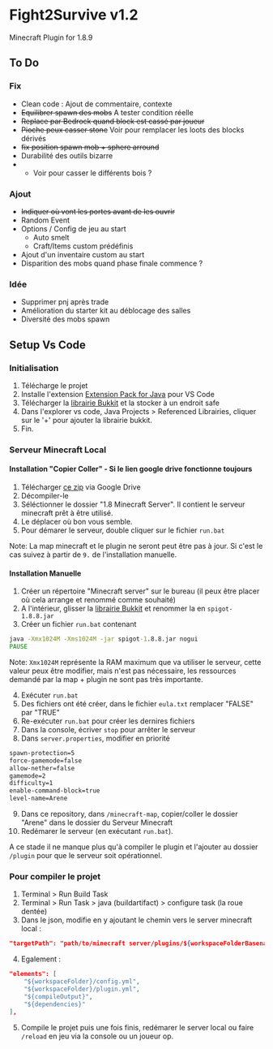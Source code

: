 # Fight2Survive v1.2

Minecraft Plugin for 1.8.9

## To Do

### Fix

- Clean code : Ajout de commentaire, contexte
- ~~Equilibrer spawn des mobs~~ A tester condition réelle
- ~~Replace par Bedrock quand block est cassé par joueur~~
- ~~Pioche peux casser stone~~ Voir pour remplacer les loots des blocks dérivés
- ~~fix position spawn mob + sphere arround~~
- Durabilité des outils bizarre
- - Voir pour casser le différents bois ?

### Ajout

- ~~Indiquer où vont les portes avant de les ouvrir~~
- Random Event
- Options / Config de jeu au start
  - Auto smelt
  - Craft/Items custom prédéfinis
- Ajout d'un inventaire custom au start
- Disparition des mobs quand phase finale commence ?

### Idée

- Supprimer pnj après trade
- Amélioration du starter kit au déblocage des salles
- Diversité des mobs spawn

## Setup Vs Code

### Initialisation

1. Télécharge le projet
2. Installe l'extension [Extension Pack for Java](https://marketplace.visualstudio.com/items?itemName=vscjava.vscode-java-pack) pour VS Code
3. Télécharger la [librairie Bukkit](https://drive.google.com/file/d/18oXDvNw4vY8TLZLlGhJXhrQaC6Yr_xYd/view?usp=drive_link) et la stocker à un endroit safe
4. Dans l'explorer vs code, Java Projects > Referenced Librairies, cliquer sur le '+' pour ajouter la librairie bukkit.
5. Fin.

### Serveur Minecraft Local

#### Installation "Copier Coller" - Si le lien google drive fonctionne toujours

1. Télécharger [ce zip](https://drive.google.com/file/d/1wokNxDip6mNsxHQbjXGU0lp5UpJW7k-1/view?usp=drive_link) via Google Drive
2. Décompiler-le
3. Séléctionner le dossier "1.8 Minecraft Server". Il contient le serveur minecraft prêt à être utilisé.
4. Le déplacer où bon vous semble.
5. Pour démarer le serveur, double cliquer sur le fichier `run.bat`

Note: La map minecraft et le plugin ne seront peut être pas à jour. Si c'est le cas suivez à partir de `9.` de l'installation manuelle.

#### Installation Manuelle

1. Créer un répertoire "Minecraft server" sur le bureau (il peux être placer où cela arrange et renommé comme souhaité)
2. A l'intérieur, glisser la [librairie Bukkit](https://drive.google.com/file/d/18oXDvNw4vY8TLZLlGhJXhrQaC6Yr_xYd/view?usp=drive_link) et renommer la en `spigot-1.8.8.jar`
3. Créer un fichier `run.bat` contenant

```bat
java -Xmx1024M -Xms1024M -jar spigot-1.8.8.jar nogui
PAUSE
```

Note: `Xmx1024M` représente la RAM maximum que va utiliser le serveur, cette valeur peux être modifier, mais n'est pas nécessaire, les ressources demandé par la map + plugin ne sont pas très importante.

4. Exécuter `run.bat`
5. Des fichiers ont été créer, dans le fichier `eula.txt` remplacer "FALSE" par "TRUE"
6. Re-exécuter `run.bat` pour créer les dernires fichiers
7. Dans la console, écriver `stop` pour arrêter le serveur
8. Dans `server.properties`, modifier en priorité

```txt
spawn-protection=5
force-gamemode=false
allow-nether=false
gamemode=2
difficulty=1
enable-command-block=true
level-name=Arene
```

9. Dans ce repository, dans `/minecraft-map`, copier/coller le dossier "Arene" dans le dossier du Serveur Minecraft
10. Redémarer le serveur (en exécutant `run.bat`).

A ce stade il ne manque plus qu'à compiler le plugin et l'ajouter au dossier `/plugin` pour que le serveur soit opérationnel.

### Pour compiler le projet

1. Terminal > Run Build Task
2. Terminal > Run Task > java (buildartifact) > configure task (la roue dentée)
3. Dans le json, modifie en y ajoutant le chemin vers le server minecraft local :

```json
"targetPath": "path/to/minecraft server/plugins/${workspaceFolderBasename}.jar",
```

4. Egalement :

```json
"elements": [
    "${workspaceFolder}/config.yml",
    "${workspaceFolder}/plugin.yml",
    "${compileOutput}",
    "${dependencies}"
],
```

5. Compile le projet puis une fois finis, redémarer le server local ou faire `/reload` en jeu via la console ou un joueur op.
